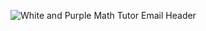 ![White and Purple Math Tutor Email Header](https://user-images.githubusercontent.com/618328/118407462-0d29c180-b63e-11eb-9484-f3e39325957a.png)


<!--
**chrismitchell/chrismitchell** is a ✨ _special_ ✨ repository because its `README.md` (this file) appears on your GitHub profile.

Here are some ideas to get you started:

- 🔭 I’m currently working on ...
- 🌱 I’m currently learning ...
- 👯 I’m looking to collaborate on ...
- 🤔 I’m looking for help with ...
- 💬 Ask me about ...
- 📫 How to reach me: ...
- 😄 Pronouns: ...
- ⚡ Fun fact: ...
-->

